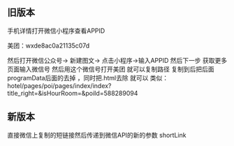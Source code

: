 

## 旧版本
手机详情打开微信小程序查看APPID

美团：wxde8ac0a21135c07d

然后打开微信公众号-> 新建图文-> 点击小程序->输入APPID 然后下一步 获取更多页面输入微信号 然后用这个微信号打开美团 就可以复制路径
复制到后把后面programData后面的去掉 ，同时把.html去除 就可以
类似：
hotel/pages/poi/pages/index/index?title_right=&isHourRoom=&poiId=588289094

## 新版本

直接微信上复制的短链接然后传递到微信API的新的参数 shortLink

